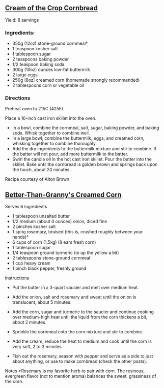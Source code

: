 ## [Cream of the Crop Cornbread](http://altonbrown.com/cream-of-the-crop-cornbread-recipe/)

Yield: 8 servings

### Ingredients:

* 350g (12oz) stone-ground cornmeal*
* 1 teaspoon kosher salt
* 1 tablespoon sugar
* 2 teaspoons baking powder
* 1/2 teaspoon baking soda
* 300g (10oz) ounces low-fat buttermilk
* 2 large eggs
* 250g (8oz) creamed corn (homemade strongly recommended)
* 2 tablespoons corn or vegetable oil

### Directions

Preheat oven to 215C (425F).

Place a 10-inch cast iron skillet into the oven.

* In a bowl, combine the cornmeal, salt, sugar, baking powder, and baking soda. Whisk together to combine well.
* In a large bowl, combine the buttermilk, eggs, and creamed corn, whisking together to combine thoroughly.
* Add the dry ingredients to the buttermilk mixture and stir to combine. If the batter will not pour, add more buttermilk to the batter.
* Swirl the canola oil in the hot cast iron skillet. Pour the batter into the skillet. Bake until the cornbread is golden brown and springs back upon the touch, about 20 minutes.

Recipe courtesy of Alton Brown


## [Better-Than-Granny's Creamed Corn](http://altonbrown.com/creamed-corn-recipe/)
Serves 6
Ingredients
* 1 tablespoon unsalted butter
* 1/2 medium (about 4 ounces) onion, diced fine
* 2 pinches kosher salt
* 1 sprig rosemary, bruised (this is, crushed roughly between your hands)*
* 6 cups of corn (1.5kg) (8 ears fresh corn)
* 1 tablespoon sugar
* 1/4 teaspoon ground turmeric (to up the yellow a bit)
* 2 tablespoons stone-ground cornmeal
* 1 cup heavy cream 
* 1 pinch black pepper, freshly ground

Instructions
* Put the butter in a 3-quart saucier and melt over medium heat.
* Add the onion, salt and rosemary and sweat until the onion is translucent, about 5 minutes.

* Add the corn, sugar and turmeric to the saucier and continue cooking over medium-high heat until the liquid from the corn thickens a bit, about 2 minutes.
* Sprinkle the cornmeal onto the corn mixture and stir to combine.
* Add the cream, reduce the heat to medium and cook until the corn is very soft, 2 to 3 minutes.

* Fish out the rosemary, season with pepper and serve as a side to just about anything, or use to make cornbread (check the other posts).

Notes
*Rosemary is my favorite herb to pair with corn. The resinous, evergreen flavor (not to mention aroma) balances the sweet, grassiness of the corn.
